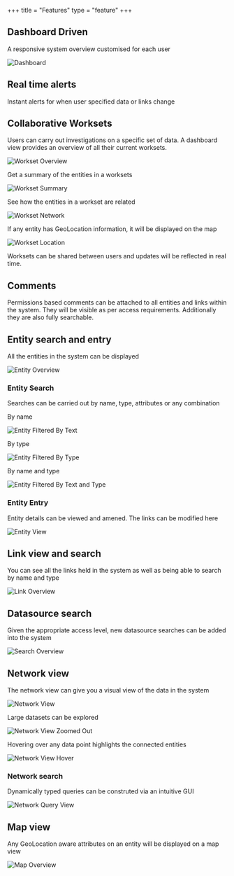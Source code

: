 +++
title = "Features"
type = "feature"
+++

## Dashboard Driven

A responsive system overview customised for each user

![Dashboard](/img/screenshots/miner-dashboard.png)

## Real time alerts

Instant alerts for when user specified data or links change

## Collaborative Worksets

Users can carry out investigations on a specific set of data. A dashboard view provides an overview of all their current worksets.

![Workset Overview](/img/screenshots/workset-overview.png)

Get a summary of the entities in a worksets

![Workset Summary](/img/screenshots/workset-summary.png)

See how the entities in a workset are related

![Workset Network](/img/screenshots/workset-network.png)

If any entity has GeoLocation information, it will be displayed on the map

![Workset Location](/img/screenshots/workset-location.png)

Worksets can be shared between users and updates will be reflected in real time.








## Comments

Permissions based comments can be attached to all entities and links within the system. They will be visible as per access requirements. Additionally they are also fully searchable.




## Entity search and entry

All the entities in the system can be displayed

![Entity Overview](/img/screenshots/entity-overview.png)

### Entity Search

Searches can be carried out by name, type, attributes or any combination

By name

![Entity Filtered By Text](/img/screenshots/entity-overview-filtered-text.png)

By type

![Entity Filtered By Type](/img/screenshots/entity-overview-filtered-type.png)

By name and type

![Entity Filtered By Text and Type](/img/screenshots/entity-overview-filtered-text-type.png)











### Entity Entry

Entity details can be viewed and amened. The links can be modified here

![Entity View](/img/screenshots/entity-view.png)





## Link view and search

You can see all the links held in the system as well as being able to search by name and type

![Link Overview](/img/screenshots/links-overview.png)




## Datasource search

Given the appropriate access level, new datasource searches can be added into the system

![Search Overview](/img/screenshots/search-overview.png)



## Network view

The network view can give you a visual view of the data in the system

![Network View](/img/screenshots/network-view.png)

Large datasets can be explored

![Network View Zoomed Out](/img/screenshots/network-view-zoomed-out.png)

Hovering over any data point highlights the connected entities

![Network View Hover](/img/screenshots/network-view-hover.png)




### Network search

Dynamically typed queries can be construted via an intuitive GUI

![Network Query View](/img/screenshots/network-query-view.png)



## Map view

Any GeoLocation aware attributes on an entity will be displayed on a map view

![Map Overview](/img/screenshots/map-overview.png)





